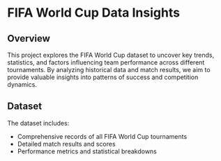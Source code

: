 # FIFA World Cup Data Insights

## Overview
This project explores the FIFA World Cup dataset to uncover key trends, statistics, and factors influencing team performance across different tournaments. By analyzing historical data and match results, we aim to provide valuable insights into patterns of success and competition dynamics.

## Dataset
The dataset includes:
- Comprehensive records of all FIFA World Cup tournaments
- Detailed match results and scores
- Performance metrics and statistical breakdowns
